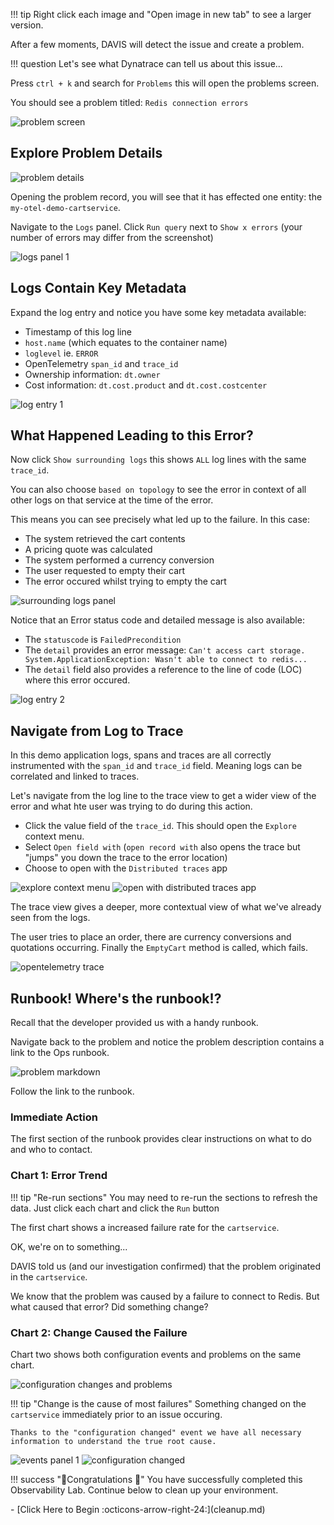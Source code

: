 !!! tip
    Right click each image and "Open image in new tab" to see a larger version.

After a few moments, DAVIS will detect the issue and create a problem.

!!! question
    Let's see what Dynatrace can tell us about this issue...

Press `ctrl + k` and search for `Problems` this will open the problems screen.

You should see a problem titled: `Redis connection errors`

![problem screen](images/problem-screen.png)

## Explore Problem Details

![problem details](images/problem-details.png)

Opening the problem record, you will see that it has effected one entity: the `my-otel-demo-cartservice`.

Navigate to the `Logs` panel. Click `Run query` next to `Show x errors` (your number of errors may differ from the screenshot)

![logs panel 1](images/logs-panel-1.png)

## Logs Contain Key Metadata

Expand the log entry and notice you have some key metadata available:

* Timestamp of this log line
* `host.name` (which equates to the container name)
* `loglevel` ie. `ERROR`
* OpenTelemetry `span_id` and `trace_id`
* Ownership information: `dt.owner`
* Cost information: `dt.cost.product` and `dt.cost.costcenter`

![log entry 1](images/log-entry-1.png)

## What Happened Leading to this Error?

Now click `Show surrounding logs` this shows `ALL` log lines with the same `trace_id`.

You can also choose `based on topology` to see the error in context of all other logs on that service at the time of the error.

This means you can see precisely what led up to the failure. In this case:

* The system retrieved the cart contents
* A pricing quote was calculated
* The system performed a currency conversion
* The user requested to empty their cart
* The error occured whilst trying to empty the cart

![surrounding logs panel](images/surrounding-logs-1.png)

Notice that an Error status code and detailed message is also available:

* The `statuscode` is `FailedPrecondition`
* The `detail` provides an error message: `Can't access cart storage. System.ApplicationException: Wasn't able to connect to redis...`
* The `detail` field also provides a reference to the line of code (LOC) where this error occured.

![log entry 2](images/log-entry-2.png)

## Navigate from Log to Trace

In this demo application logs, spans and traces are all correctly instrumented with the `span_id` and `trace_id` field. Meaning logs can be correlated and linked to traces.

Let's navigate from the log line to the trace view to get a wider view of the error and what hte user was trying to do during this action.

* Click the value field of the `trace_id`. This should open the `Explore` context menu.
* Select `Open field with` (`open record with` also opens the trace but "jumps" you down the trace to the error location)
* Choose to open with the `Distributed traces` app

![explore context menu](images/explore-context-menu.png)
![open with distributed traces app](images/open-with-distributed-traces.png)

The trace view gives a deeper, more contextual view of what we've already seen from the logs.

The user tries to place an order, there are currency conversions and quotations occurring.
Finally the `EmptyCart` method is called, which fails.

![opentelemetry trace](images/trace-1.png)

## Runbook! Where's the runbook!?

Recall that the developer provided us with a handy runbook.

Navigate back to the problem and notice the problem description contains a link to the Ops runbook.

![problem markdown](images/problem-markdown.png)

Follow the link to the runbook.

### Immediate Action

The first section of the runbook provides clear instructions on what to do and who to contact.

### Chart 1: Error Trend

!!! tip "Re-run sections"
    You may need to re-run the sections to refresh the data.
    Just click each chart and click the `Run` button

The first chart shows a increased failure rate for the `cartservice`.

OK, we're on to something...

DAVIS told us (and our investigation confirmed) that the problem originated in the `cartservice`.

We know that the problem was caused by a failure to connect to Redis. But what caused that error? Did something change?

### Chart 2: Change Caused the Failure

Chart two shows both configuration events and problems on the same chart.

![configuration changes and problems](images/problems-and-change-chart.png)

!!! tip "Change is the cause of most failures"
    Something changed on the `cartservice` immediately prior
    to an issue occuring.

    Thanks to the "configuration changed" event we have all necessary information to understand the true root cause.

![events panel 1](images/events-panel-1.png)
![configuration changed](images/configuration-change-event.png)

!!! success "🎉Congratulations 🎉"
    You have successfully completed this
    Observability Lab. Continue below to clean up your environment.

<div class="grid cards" markdown>
- [Click Here to Begin :octicons-arrow-right-24:](cleanup.md)
</div>
